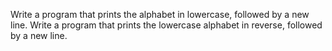 Write a program that prints the alphabet in lowercase, followed by a new line.
Write a program that prints the lowercase alphabet in reverse, followed by a new line.
